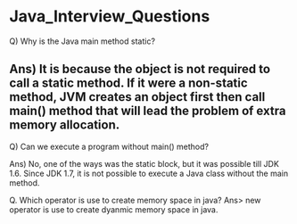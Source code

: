 # Java_Interview_Questions

Q) Why is the Java main method static?

Ans) It is because the object is not required to call a static method. If it were a non-static method, JVM creates an object first then call main() method that will lead the problem of extra memory allocation.
-----------------------------------------------------------------------------------------------------------------------------------------------------------------------------------
Q) Can we execute a program without main() method?

Ans) No, one of the ways was the static block, but it was possible till JDK 1.6. Since JDK 1.7, it is not possible to execute a Java class without the main method.

Q. Which operator is use to create memory space in java?
Ans> new operator is use to create dyanmic memory space in java.
